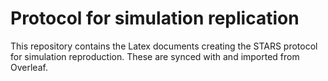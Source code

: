 # Protocol for simulation replication

This repository contains the Latex documents creating the STARS protocol for simulation reproduction. These are synced with and imported from Overleaf.